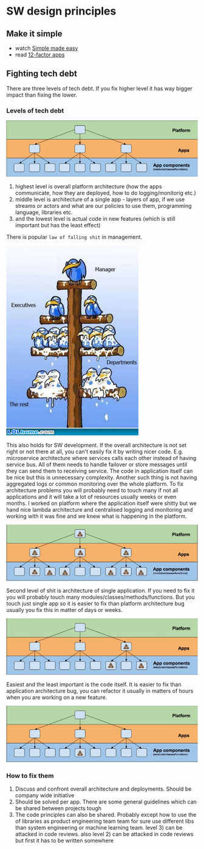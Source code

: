 # SW design principles

## Make it simple
* watch [Simple made easy](https://www.infoq.com/presentations/Simple-Made-Easy) 
* read [12-factor apps](https://12factor.net/)

## Fighting tech debt

There are three levels of tech debt. If you fix higher level it has way bigger impact than fixing the lower.

### Levels of tech debt

![levels](levels.jpg)

1) highest level is overall platform architecture (how the apps communicate, how they are deployed, how to do logging/monitorig etc.)
2) middle level is architecture of a single app - layers of app, if we use streams or actors and what are our policies to use them, programming language, libraries etc.
3) and the lowest level is actual code in new features (which is still important but has the least effect)

There is popular `law of falling shit` in management.

![birds](birds.jpg)

This also holds for SW development. If the overall architecture is not set right or not there at all, you can't easily fix it by writing nicer code. E.g. microservice architecture where services calls each other instead of having service bus. All of them needs to handle failover or store messages until they can send them to receiving service. The code in application itself can be nice but this is unnecessary complexity. Another such thing is not having aggregated logs or common monitoring over the whole platform. To fix architecture problems you will probably need to touch many if not all applications and it will take a lot of resources usually weeks or even months. I worked on platform where the application itself were shitty but we hand nice lambda architecture and centralised logging and monitoring and working with it was fine and we knew what is happening in the platform.

![levels_shit_1](levels_shit_1.jpg)

Second level of shit is architecture of single application. If you need to fix it you will probably touch many modules/classes/methods/functions. But you touch just single app so it is easier to fix than platform architecture bug usually you fix this in matter of days or weeks.

![levels_shit_2](levels_shit_2.jpg)

Easiest and the least important is the code itself. It is easier to fix than application architecture bug, you can refactor it usually in matters of hours when you are working on a new feature.

![levels_shit_3](levels_shit_3.jpg)  

### How to fix them
1) Discuss and confront overall architecture and deployments. Should be company wide initiative
2) Should be solved per app. There are some general guidelines which can be shared between projects tough
3) The code principles can also be shared. Probably except how to use the of libraries as product engineering team team for sure use different libs than system engineering or machine learning team. level 3) can be attacked in code reviews. also level 2) can be attacked in code reviews but first it has to be written somewhere
